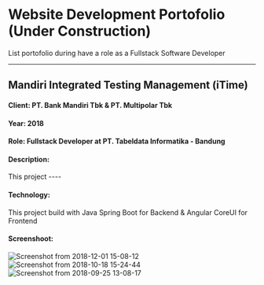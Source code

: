 
# Website Development Portofolio (Under Construction)
List portofolio during have a role as a Fullstack Software Developer

---
## Mandiri Integrated Testing Management (iTime)

#### Client: PT. Bank Mandiri Tbk & PT. Multipolar Tbk
#### Year: 2018
#### Role: Fullstack Developer at PT. Tabeldata Informatika - Bandung
#### Description:
This project ----
#### Technology:
This project build with Java Spring Boot for Backend & Angular CoreUI for Frontend
#### Screenshoot:
![Screenshot from 2018-12-01 15-08-12](https://user-images.githubusercontent.com/9511668/154282135-02f54be1-e3e2-4300-9a90-910e3212943d.png)
![Screenshot from 2018-10-18 15-24-44](https://user-images.githubusercontent.com/9511668/154281914-764c7d8f-211f-4f0c-98be-b2c134baeb8a.png)
![Screenshot from 2018-09-25 13-08-17](https://user-images.githubusercontent.com/9511668/154281720-51c92fd5-a97a-4d72-8860-d75ae33e6b2e.png)

